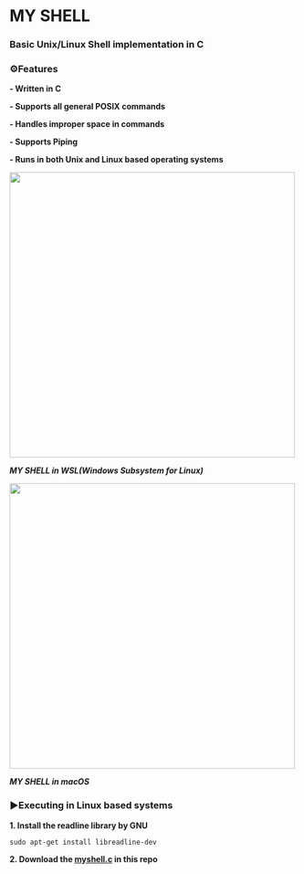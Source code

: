 # MY SHELL
### Basic Unix/Linux Shell implementation in C 

### ⚙️Features

**- Written in C**

**- Supports all general POSIX commands**

**- Handles improper space in commands**

**- Supports Piping**

**- Runs in both Unix and Linux based operating systems**





<img width="500" src="https://github.com/user-attachments/assets/4a5e8f02-dc86-4a4d-92c8-09e69d50af84" />

***MY SHELL in WSL(Windows Subsystem for Linux)***


<img width="500" src="https://github.com/user-attachments/assets/b515b761-c6fb-4d50-8cca-8ac61f00664b" />

***MY SHELL in macOS***


### ▶️Executing in Linux based systems

**1. Install the readline library by GNU**

```
sudo apt-get install libreadline-dev
```

**2. Download the [myshell.c](https://github.com/hy-atharv/My_Shell/blob/9e532c6a52e195d55d067411fdec83055ecee1e7/myshell.c) in this repo**
